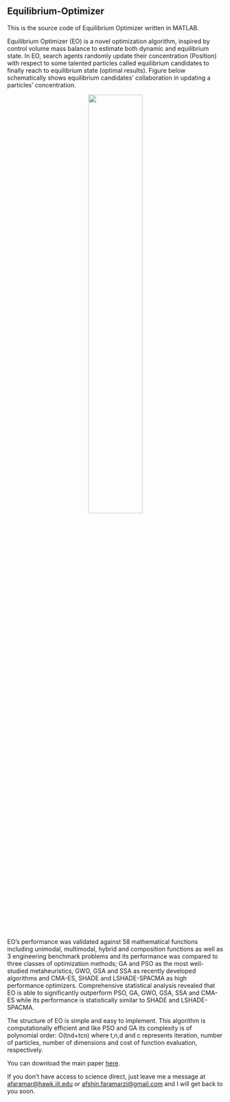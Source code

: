## Equilibrium-Optimizer
This is the source code of Equilibrium Optimizer written in MATLAB.

Equilibrium Optimizer (EO) is a novel optimization algorithm, inspired by control volume mass balance to estimate both dynamic and equilibrium state. In EO, search agents randomly update their concentration (Position) with respect to some talented particles called equilibrium candidates to finally reach to equilibrium state (optimal results). Figure below schematically shows equilibrium candidates’ collaboration in updating a particles’ concentration. 

<p align="center">
  <img src="https://raw.githubusercontent.com/afshinfaramarzi/Equilibrium-Optimizer/master/Image.PNG" width="50%"/>
</p>

EO’s performance was validated against 58 mathematical functions including unimodal, multimodal, hybrid and composition functions as well as 3 engineering benchmark problems and its performance was compared to three classes of optimization methods; GA and PSO as the most well-studied metaheuristics, GWO, GSA and SSA as recently developed algorithms and CMA-ES, SHADE and LSHADE-SPACMA as high performance optimizers. Comprehensive statistical analysis revealed that EO is able to significantly outperform PSO, GA, GWO, GSA, SSA and CMA-ES while its performance is statistically similar to SHADE and LSHADE-SPACMA.

The structure of EO is simple and easy to implement. This algorithm is computationally efficient and like PSO and GA its complexity is of polynomial order: O(tnd+tcn) where t,n,d and c represents iteration, number of particles, number of dimensions and cost of function evaluation, respectively.

You can download the main paper [here](https://doi.org/10.1016/j.knosys.2019.105190).

If you don’t have access to science direct, just leave me a message at afaramar@hawk.iit.edu or 
afshin.faramarzi@gmail.com and I will get back to you soon. 
